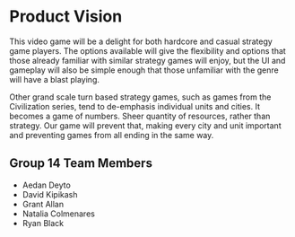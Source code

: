 # Product Vision
This video game will be a delight for both hardcore and casual strategy game players. The options available will give the flexibility and options that those already familiar with similar strategy games will enjoy, but the UI and gameplay will also be simple enough that those unfamiliar with the genre will have a blast playing.

Other grand scale turn based strategy games, such as games from the Civilization series, tend to de-emphasis individual units and cities. It becomes a game of numbers. Sheer quantity of resources, rather than strategy. Our game will prevent that, making every city and unit important and preventing games from all ending in the same way.

## Group 14 Team Members
* Aedan Deyto
* David Kipikash
* Grant Allan
* Natalia Colmenares
* Ryan Black
